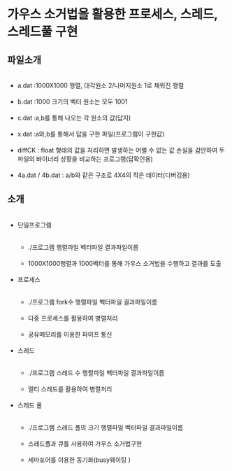 # 가우스 소거법을 활용한 프로세스, 스레드, 스레드풀 구현

## 파일소개

<UL>
  <LI>a.dat :1000X1000 행렬, 대각원소 2/나머지원소 1로 채워진 행렬</LI>
  <LI>b.dat :1000 크기의 벡터 원소는 모두 1001</LI>
  <LI>c.dat :a,b를 통해 나오는 각 원소의 값(답지)</LI>
  <LI>x.dat :a와,b를 통해서 답을 구한 파일(프로그램이 구한값)</LI>
  <LI>diffCK : float 형태의 값을 처리하면 발생하는 어쩔 수 없는 값 손실을 감안하여 두 파일의 바이너리 상황을 비교하는 프로그램(답확인용)</LI>
  <LI>4a.dat / 4b.dat : a/b와 같은 구조로 4X4의 작은 데이터(디버깅용)</LI>
</UL>

## 소개
<UL>
  <LI>단일프로그램</LI>
   <UL>
    <LI>./프로그램 행렬파일 벡터파일 결과파일이름</LI>
    <LI>1000X1000행렬과 1000벡터를 통해 가우스 소거법을 수행하고 결과를 도출</LI>
   </UL>
  <LI>프로세스</LI>
   <UL>
    <LI>./프로그램 fork수 행렬파일 벡터파일 결과파일이름</LI>
    <LI>다중 프로세스를 활용하여 병렬처리</LI>
    <LI>공유메모리를 이용한 파이프 통신</LI>
   </UL>
  <LI>스레드</LI>
   <UL>
    <LI>./프로그램 스레드 수 행렬파일 벡터파일 결과파일이름</LI>
    <LI>멀티 스레드를 활용하여 병렬처리</LI>
   </UL>
  <LI>스레드 풀</LI>
   <UL>
    <LI>./프로그램 스레드 풀의 크기 행렬파일 벡터파일 결과파일이름</LI>
    <LI>스레드풀과 큐를 사용하여 가우스 소거법구현</LI>
    <LI>세마포어를 이용한 동기화(busy웨이팅 )</LI>
   </UL>
 
 
</UL>
